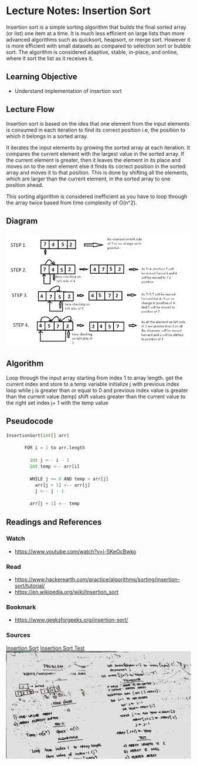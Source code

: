 # Lecture Notes: Insertion Sort
Insertion sort is a simple sorting algorithm that builds the final sorted array (or list) one item at a time. It is much less efficient on large lists than more advanced algorithms such as quicksort, heapsort, or merge sort. However it is more efficient with small datasets as compared to selection sort or bubble sort. The algorithm is considered adaptive, stable, in-place, and online, where it sort the list as it receives it.

## Learning Objective
* Understand implementation of insertion sort

## Lecture Flow
Insertion sort is based on the idea that one element from the input elements is consumed in each iteration to find its correct position i.e, the position to which it belongs in a sorted array.

It iterates the input elements by growing the sorted array at each iteration. It compares the current element with the largest value in the sorted array. If the current element is greater, then it leaves the element in its place and moves on to the next element else it finds its correct position in the sorted array and moves it to that position. This is done by shifting all the elements, which are larger than the current element, in the sorted array to one position ahead.

This sorting algorithm is considered inefficient as you have to loop through the array twice based from time complexity of O(n^2).

## Diagram
![alt insertion_sort](../../challenges-401/assets/insertionsort.png)

## Algorithm
Loop through the input array starting from index 1 to array length.
    get the current index and store to a temp variable
    initialize j with previous index
    loop while j is greater than or equal to 0 and previous index value is greater than the current value (temp)
        shift values greater than the current value to the right 
    set index j+ 1 with the temp value
    
## Pseudocode

```python
InsertionSort(int[] arr)
     
       FOR i = 1 to arr.length
       
         int j <-- i - 1
         int temp <-- arr[i]
         
         WHILE j >= 0 AND temp < arr[j]
           arr[j + 1] <-- arr[j]
           j <-- j - 1
           
         arr[j + 1] <-- temp
```

## Readings and References 
### Watch 
* https://www.youtube.com/watch?v=i-SKeOcBwko

### Read
* https://www.hackerearth.com/practice/algorithms/sorting/insertion-sort/tutorial/
* https://en.wikipedia.org/wiki/Insertion_sort

### Bookmark
* https://www.geeksforgeeks.org/insertion-sort/

### Sources
[Insertion Sort]((./src/main/java/sortingAlgo/InsertionSort.java))
[Insertion Sort Test]((./src/test/java/sortingAlgo/InsertionSortTest.java))
![alt insertion_sort](../../challenges-401/assets/insertion_key.jpg)
